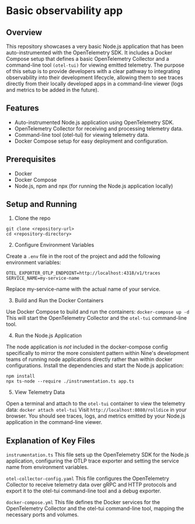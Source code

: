 # Basic observability app

## Overview
This repository showcases a very basic Node.js application that has been auto-instrumented with the OpenTelemetry SDK. It includes a Docker Compose setup that defines a basic OpenTelemetry Collector and a command-line tool `(otel-tui)` for viewing emitted telemetry. The purpose of this setup is to provide developers with a clear pathway to integrating observability into their development lifecycle, allowing them to see traces directly from their locally developed apps in a command-line viewer (logs and metrics to be added in the future).

## Features
* Auto-instrumented Node.js application using OpenTelemetry SDK.
* OpenTelemetry Collector for receiving and processing telemetry data.
* Command-line tool (otel-tui) for viewing telemetry data.
* Docker Compose setup for easy deployment and configuration.

## Prerequisites
* Docker
* Docker Compose
* Node.js, npm and npx (for running the Node.js application locally)

## Setup and Running

1. Clone the repo
```
git clone <repository-url>
cd <repository-directory>
```
2. Configure Environment Variables

Create a `.env` file in the root of the project and add the following environment variables:
```
OTEL_EXPORTER_OTLP_ENDPOINT=http://localhost:4318/v1/traces
SERVICE_NAME=my-service-name
```
Replace my-service-name with the actual name of your service.

3. Build and Run the Docker Containers

Use Docker Compose to build and run the containers:
`docker-compose up -d`
This will start the OpenTelemetry Collector and the `otel-tui` command-line tool.

4. Run the Node.js Application

The node application is *not* included in the docker-compose config specifically to mirror the more consistent pattern within Nine's development teams of running node applications directly rather than within docker configurations.
Install the dependencies and start the Node.js application:
```
npm install
npx ts-node --require ./instrumentation.ts app.ts
```
5. View Telemetry Data

Open a terminal and attach to the `otel-tui` container to view the telemetry data:
`docker attach otel-tui`
Visit `http://localhost:8080/rolldice` in your browser.
You should see traces, logs, and metrics emitted by your Node.js application in the command-line viewer.

## Explanation of Key Files
`instrumentation.ts`
This file sets up the OpenTelemetry SDK for the Node.js application, configuring the OTLP trace exporter and setting the service name from environment variables.

`otel-collector-config.yaml`
This file configures the OpenTelemetry Collector to receive telemetry data over gRPC and HTTP protocols and export it to the otel-tui command-line tool and a debug exporter.

`docker-compose.yml`
This file defines the Docker services for the OpenTelemetry Collector and the otel-tui command-line tool, mapping the necessary ports and volumes.
